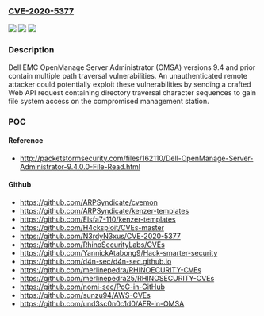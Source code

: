 ### [CVE-2020-5377](https://cve.mitre.org/cgi-bin/cvename.cgi?name=CVE-2020-5377)
![](https://img.shields.io/static/v1?label=Product&message=Dell%20Open%20Manage%20Server%20Administrator&color=blue)
![](https://img.shields.io/static/v1?label=Version&message=%3C%209.5%20&color=brighgreen)
![](https://img.shields.io/static/v1?label=Vulnerability&message=CWE-22%3A%20Improper%20Limitation%20of%20a%20Pathname%20to%20a%20Restricted%20Directory%20('Path%20Traversal')&color=brighgreen)

### Description

Dell EMC OpenManage Server Administrator (OMSA) versions 9.4 and prior contain multiple path traversal vulnerabilities. An unauthenticated remote attacker could potentially exploit these vulnerabilities by sending a crafted Web API request containing directory traversal character sequences to gain file system access on the compromised management station.

### POC

#### Reference
- http://packetstormsecurity.com/files/162110/Dell-OpenManage-Server-Administrator-9.4.0.0-File-Read.html

#### Github
- https://github.com/ARPSyndicate/cvemon
- https://github.com/ARPSyndicate/kenzer-templates
- https://github.com/Elsfa7-110/kenzer-templates
- https://github.com/H4cksploit/CVEs-master
- https://github.com/N3rdyN3xus/CVE-2020-5377
- https://github.com/RhinoSecurityLabs/CVEs
- https://github.com/YannickAtabong9/Hack-smarter-security
- https://github.com/d4n-sec/d4n-sec.github.io
- https://github.com/merlinepedra/RHINOECURITY-CVEs
- https://github.com/merlinepedra25/RHINOSECURITY-CVEs
- https://github.com/nomi-sec/PoC-in-GitHub
- https://github.com/sunzu94/AWS-CVEs
- https://github.com/und3sc0n0c1d0/AFR-in-OMSA

